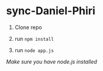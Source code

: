 # sync-Daniel-Phiri  

1. Clone repo

2. run `` npm install ``

3. run `` node app.js ``

*Make sure you have node.js installed*
